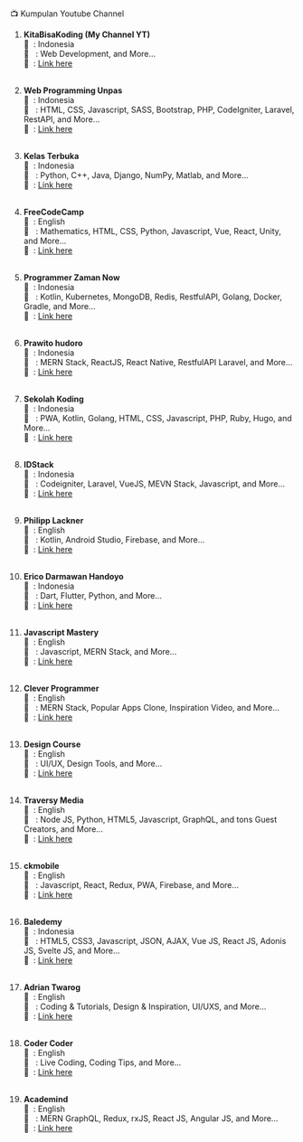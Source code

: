 :tv: Kumpulan Youtube Channel

1. <b>KitaBisaKoding (My Channel YT)</b> <br/>
   :speech_balloon: &nbsp;: Indonesia<br/>
   :page_facing_up: &nbsp;&nbsp;: Web Development, and More...<br/>
   :link: &nbsp;: <a href="https://www.youtube.com/channel/UC1E3SPIboFpfF1PojHrmo4w" target="_blank">Link here</a><br/><br/>

2. <b>Web Programming Unpas</b> <br/>
   :speech_balloon: &nbsp;: Indonesia<br/>
   :page_facing_up: &nbsp;&nbsp;: HTML, CSS, Javascript, SASS, Bootstrap, PHP, CodeIgniter, Laravel, RestAPI, and More...<br/>
   :link: &nbsp;: <a href="https://www.youtube.com/channel/UCkXmLjEr95LVtGuIm3l2dPg" target="_blank">Link here</a><br/><br/>

3. <b>Kelas Terbuka</b> <br/>
   :speech_balloon: &nbsp;: Indonesia<br/>
   :page_facing_up: &nbsp;&nbsp;: Python, C++, Java, Django, NumPy, Matlab, and More...<br/>
   :link: &nbsp;: <a href="https://www.youtube.com/user/faqihzamukhlish" target="_blank">Link here</a><br/><br/>

4. <b>FreeCodeCamp</b> <br/>
   :speech_balloon: &nbsp;: English<br/>
   :page_facing_up: &nbsp;&nbsp;: Mathematics, HTML, CSS, Python, Javascript, Vue, React, Unity, and More...<br/>
   :link: &nbsp;: <a href="https://www.youtube.com/channel/UC8butISFwT-Wl7EV0hUK0BQ" target="_blank">Link here</a><br/><br/>

5. <b>Programmer Zaman Now</b> <br/>
   :speech_balloon: &nbsp;: Indonesia<br/>
   :page_facing_up: &nbsp;&nbsp;: Kotlin, Kubernetes, MongoDB, Redis, RestfulAPI, Golang, Docker, Gradle, and More...<br/>
   :link: &nbsp;: <a href="https://www.youtube.com/channel/UC14ZKB9XsDZbnHVmr4AmUpQ" target="_blank">Link here</a><br/><br/>

6. <b>Prawito hudoro</b> <br/>
   :speech_balloon: &nbsp;: Indonesia<br/>
   :page_facing_up: &nbsp;&nbsp;: MERN Stack, ReactJS, React Native, RestfulAPI Laravel, and More...<br/>
   :link: &nbsp;: <a href="https://www.youtube.com/channel/UC4k3OBYU4q6MuspHVzZlkew" target="_blank">Link here</a><br/><br/>

7. <b>Sekolah Koding</b> <br/>
   :speech_balloon: &nbsp;: Indonesia<br/>
   :page_facing_up: &nbsp;&nbsp;: PWA, Kotlin, Golang, HTML, CSS, Javascript, PHP, Ruby, Hugo, and More...<br/>
   :link: &nbsp;: <a href="https://www.youtube.com/c/SekolahKoding" target="_blank">Link here</a><br/><br/>

8. <b>IDStack</b> <br/>
   :speech_balloon: &nbsp;: Indonesia<br/>
   :page_facing_up: &nbsp;&nbsp;: Codeigniter, Laravel, VueJS, MEVN Stack, Javascript, and More...<br/>
   :link: &nbsp;: <a href="https://www.youtube.com/c/IDStack/playlists" target="_blank">Link here</a><br/><br/>

9. <b>Philipp Lackner</b> <br/>
   :speech_balloon: &nbsp;: English<br/>
   :page_facing_up: &nbsp;&nbsp;: Kotlin, Android Studio, Firebase, and More...<br/>
   :link: &nbsp;: <a href="https://www.youtube.com/c/PhilippLackner/playlists" target="_blank">Link here</a><br/><br/>

10. <b>Erico Darmawan Handoyo</b> <br/>
    :speech_balloon: &nbsp;: Indonesia<br/>
    :page_facing_up: &nbsp;&nbsp;: Dart, Flutter, Python, and More...<br/>
    :link: &nbsp;: <a href="https://www.youtube.com/c/EricoDarmawanHandoyo/playlists" target="_blank">Link here</a><br/><br/>

11. <b>Javascript Mastery</b> <br/>
    :speech_balloon: &nbsp;: English<br/>
    :page_facing_up: &nbsp;&nbsp;: Javascript, MERN Stack, and More...<br/>
    :link: &nbsp;: <a href="https://www.youtube.com/c/JavaScriptMastery" target="_blank">Link here</a><br/><br/>

12. <b>Clever Programmer</b> <br/>
    :speech_balloon: &nbsp;: English<br/>
    :page_facing_up: &nbsp;&nbsp;: MERN Stack, Popular Apps Clone, Inspiration Video, and More...<br/>
    :link: &nbsp;: <a href="https://www.youtube.com/c/CleverProgrammer" target="_blank">Link here</a><br/><br/>

13. <b>Design Course</b> <br/>
    :speech_balloon: &nbsp;: English<br/>
    :page_facing_up: &nbsp;&nbsp;: UI/UX, Design Tools, and More...<br/>
    :link: &nbsp;: <a href="https://www.youtube.com/channel/UCVyRiMvfUNMA1UPlDPzG5Ow" target="_blank">Link here</a><br/><br/>
14. <b>Traversy Media</b> <br/>
    :speech_balloon: &nbsp;: English<br/>
    :page_facing_up: &nbsp;&nbsp;: Node JS, Python, HTML5, Javascript, GraphQL, and tons Guest Creators, and More...<br/>
    :link: &nbsp;: <a href="https://www.youtube.com/c/TraversyMedia/featured" target="_blank">Link here</a><br/><br/>

15. <b>ckmobile</b> <br/>
    :speech_balloon: &nbsp;: English<br/>
    :page_facing_up: &nbsp;&nbsp;: Javascript, React, Redux, PWA, Firebase, and More...<br/>
    :link: &nbsp;: <a href="https://www.youtube.com/channel/UCu4-4FnutvSHVo9WHvq80Ww" target="_blank">Link here</a><br/><br/>

16. <b>Baledemy</b> <br/>
    :speech_balloon: &nbsp;: Indonesia<br/>
    :page_facing_up: &nbsp;&nbsp;: HTML5, CSS3, Javascript, JSON, AJAX, Vue JS, React JS, Adonis JS, Svelte JS, and More...<br/>
    :link: &nbsp;: <a href="https://www.youtube.com/channel/UCo2MhO0TrEUKdL9Pt-JNgLg/featured" target="_blank">Link here</a><br/><br/>

17. <b>Adrian Twarog</b> <br/>
    :speech_balloon: &nbsp;: English<br/>
    :page_facing_up: &nbsp;&nbsp;: Coding & Tutorials, Design & Inspiration, UI/UXS, and More...<br/>
    :link: &nbsp;: <a href="https://www.youtube.com/c/AdrianTwarog/videos" target="_blank">Link here</a><br/><br/>

18. <b>Coder Coder</b> <br/>
    :speech_balloon: &nbsp;: English<br/>
    :page_facing_up: &nbsp;&nbsp;: Live Coding, Coding Tips, and More...<br/>
    :link: &nbsp;: <a href="https://www.youtube.com/channel/UCzNf0liwUzMN6_pixbQlMhQ" target="_blank">Link here</a><br/><br/>

19. <b>Academind</b> <br/>
    :speech_balloon: &nbsp;: English<br/>
    :page_facing_up: &nbsp;&nbsp;: MERN GraphQL, Redux, rxJS, React JS, Angular JS, and More...<br/>
    :link: &nbsp;: <a href="https://www.youtube.com/c/Academind/" target="_blank">Link here</a><br/><br/>
